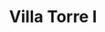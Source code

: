 ---
title: Villa Torre I
phone: (408) 292-4600
website: http://www.caremgt.com/villa-torre.html
management: CA Real Estate Management Corp.
tags: []
---